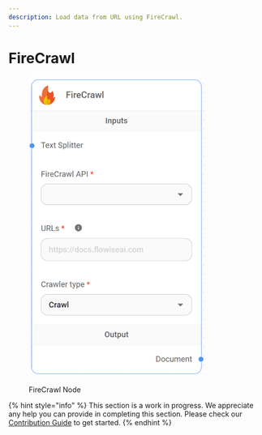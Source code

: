 ```yaml
---
description: Load data from URL using FireCrawl.
---
```


# FireCrawl

<figure><img src="../../../.gitbook/assets/up-004.png" alt="" width="347"><figcaption><p>FireCrawl Node</p></figcaption></figure>

{% hint style="info" %}
This section is a work in progress. We appreciate any help you can provide in completing this section. Please check our [Contribution Guide](broken-reference) to get started.
{% endhint %}

